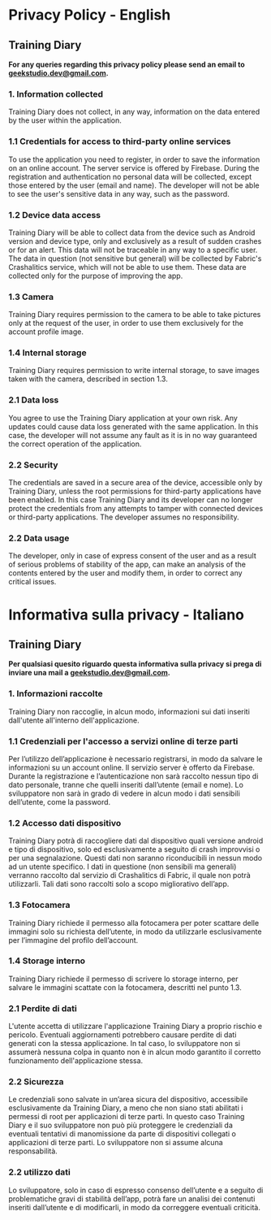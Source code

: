 # Privacy Policy - English 
## Training Diary

**For any queries regarding this privacy policy please send an email to geekstudio.dev@gmail.com.**

### 1. Information collected
Training Diary does not collect, in any way, information on the data entered by the user within the application.

### 1.1 Credentials for access to third-party online services
To use the application you need to register, in order to save the information on an online account. The server service is offered by Firebase. During the registration and authentication no personal data will be collected, except those entered by the user (email and name). The developer will not be able to see the user's sensitive data in any way, such as the password.

### 1.2 Device data access
Training Diary will be able to collect data from the device such as Android version and device type, only and exclusively as a result of sudden crashes or for an alert. This data will not be traceable in any way to a specific user. The data in question (not sensitive but general) will be collected by Fabric's Crashalitics service, which will not be able to use them. These data are collected only for the purpose of improving the app.

### 1.3 Camera
Training Diary requires permission to the camera to be able to take pictures only at the request of the user, in order to use them exclusively for the account profile image.

### 1.4 Internal storage
Training Diary requires permission to write internal storage, to save images taken with the camera, described in section 1.3.

### 2.1 Data loss
You agree to use the Training Diary application at your own risk. Any updates could cause data loss generated with the same application. In this case, the developer will not assume any fault as it is in no way guaranteed the correct operation of the application.

### 2.2 Security
The credentials are saved in a secure area of the device, accessible only by Training Diary, unless the root permissions for third-party applications have been enabled. In this case Training Diary and its developer can no longer protect the credentials from any attempts to tamper with connected devices or third-party applications. The developer assumes no responsibility.

### 2.2 Data usage
The developer, only in case of express consent of the user and as a result of serious problems of stability of the app, can make an analysis of the contents entered by the user and modify them, in order to correct any critical issues.












# Informativa sulla privacy - Italiano
## Training Diary

**Per qualsiasi quesito riguardo questa informativa sulla privacy si prega di inviare una mail a geekstudio.dev@gmail.com.**

### 1. Informazioni raccolte
Training Diary non raccoglie, in alcun modo, informazioni sui dati inseriti dall'utente all'interno dell'applicazione. 

### 1.1 Credenziali per l'accesso a servizi online di terze parti 
Per l’utilizzo dell’applicazione è necessario registrarsi, in modo da salvare le informazioni su un account online. Il servizio server è offerto da Firebase. Durante la registrazione e l’autenticazione non sarà raccolto nessun tipo di dato personale, tranne che quelli inseriti dall’utente (email e nome). Lo sviluppatore non sarà in grado di vedere in alcun modo i dati sensibili dell’utente, come la password. 

### 1.2 Accesso dati dispositivo
Training Diary potrà di raccogliere dati dal dispositivo quali versione android e tipo di dispositivo, solo ed esclusivamente a seguito di crash improvvisi o per una segnalazione. Questi dati non saranno riconducibili in nessun modo ad un utente specifico. I dati in questione (non sensibili ma generali) verranno raccolto dal servizio di Crashalitics di Fabric, il quale non potrà utilizzarli. Tali dati sono raccolti solo a scopo migliorativo dell’app. 

### 1.3 Fotocamera
Training Diary richiede il permesso alla fotocamera per poter scattare delle immagini solo su richiesta dell’utente, in modo da utilizzarle esclusivamente per l’immagine del profilo dell’account.

### 1.4 Storage interno
Training Diary richiede il permesso di scrivere lo storage interno, per salvare le immagini scattate con la fotocamera, descritti nel punto 1.3.

### 2.1 Perdite di dati
L'utente accetta di utilizzare l'applicazione Training Diary a proprio rischio e pericolo. Eventuali aggiornamenti potrebbero causare perdite di dati generati con la stessa applicazione. In tal caso, lo sviluppatore non si assumerà nessuna colpa in quanto non è in alcun modo garantito il corretto funzionamento dell'applicazione stessa.

### 2.2 Sicurezza
Le credenziali sono salvate in un’area sicura del dispositivo, accessibile esclusivamente da Training Diary, a meno che non siano stati abilitati i permessi di root per applicazioni di terze parti. In questo caso Training Diary e il suo sviluppatore non può più proteggere le credenziali da eventuali tentativi di manomissione da parte di dispositivi collegati o applicazioni di terze parti. Lo sviluppatore non si assume alcuna responsabilità.

### 2.2 utilizzo dati
Lo sviluppatore, solo in caso di espresso consenso dell’utente e a seguito di problematiche gravi di stabilità dell’app, potrà fare un analisi dei contenuti inseriti dall’utente e di modificarli, in modo da correggere eventuali criticità.
